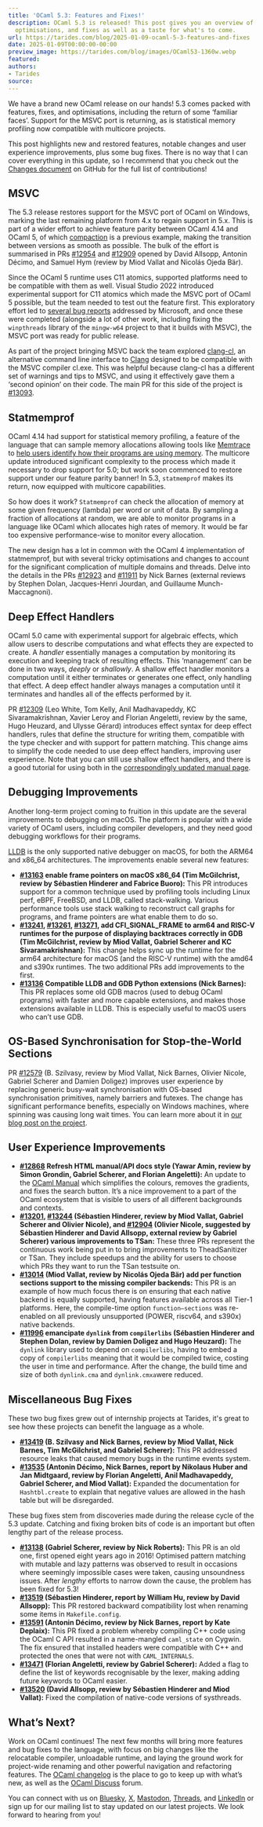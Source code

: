 ```yaml
---
title: 'OCaml 5.3: Features and Fixes!'
description: OCaml 5.3 is released! This post gives you an overview of returning features,
  optimisations, and fixes as well as a taste for what's to come.
url: https://tarides.com/blog/2025-01-09-ocaml-5-3-features-and-fixes
date: 2025-01-09T00:00:00-00:00
preview_image: https://tarides.com/blog/images/OCaml53-1360w.webp
featured:
authors:
- Tarides
source:
---
```


<p>We have a brand new OCaml release on our hands! 5.3 comes packed with features, fixes, and optimisations, including the return of some &lsquo;familiar faces&rsquo;. Support for the MSVC port is returning, as is statistical memory profiling now compatible with multicore projects.</p>
<p>This post highlights new and restored features, notable changes and user experience improvements, plus some bug fixes. There is no way that I can cover everything in this update, so I recommend that you check out the <a href="https://github.com/ocaml/ocaml/blob/5.3/Changes">Changes document</a> on GitHub for the full list of contributions!</p>
<h2>MSVC</h2>
<p>The 5.3 release restores support for the MSVC port of OCaml on Windows, marking the last remaining platform from 4.x to regain support in 5.x. This is part of a wider effort to achieve feature parity between OCaml 4.14 and OCaml 5, of which <a href="https://tarides.com/blog/2024-09-11-feature-parity-series-compaction-is-back/">compaction</a> is a previous example, making the transition between versions as smooth as possible. The bulk of the effort is summarised in PRs <a href="https://github.com/ocaml/ocaml/pull/12954">#12954</a> and <a href="https://github.com/ocaml/ocaml/pull/12909">#12909</a> opened by David Allsopp, Antonin D&eacute;cimo, and Samuel Hym (review by Miod Vallat and Nicol&aacute;s Ojeda B&auml;r).</p>
<p>Since the OCaml 5 runtime uses C11 atomics, supported platforms need to be compatible with them as well. Visual Studio 2022 introduced experimental support for C11 atomics which made the MSVC port of OCaml 5 possible, but the team needed to test out the feature first. This exploratory effort led to <a href="https://developercommunity.visualstudio.com/t/C11-atomics-Pointers-to-atomic-values-/10507360">several bug reports</a> addressed by Microsoft, and once these were completed (alongside a lot of other work, including fixing the <code>winpthreads</code> library of the <code>mingw-w64</code> project to that it builds with MSVC), the MSVC port was ready for public release.</p>
<p>As part of the project bringing MSVC back the team explored <a href="https://clang.llvm.org/docs/UsersManual.html#clang-cl">clang-cl</a>, an alternative command line interface to <a href="https://clang.llvm.org/">Clang</a> designed to be compatible with the MSVC compiler cl.exe. This was helpful because clang-cl has a different set of warnings and tips to MSVC, and using it effectively gave them a &lsquo;second opinion&rsquo; on their code. The main PR for this side of the project is <a href="https://github.com/ocaml/ocaml/pull/13093">#13093</a>.</p>
<h2>Statmemprof</h2>
<p>OCaml 4.14 had support for statistical memory profiling, a feature of the language that can sample memory allocations allowing tools like <a href="https://github.com/janestreet/memtrace">Memtrace</a> to <a href="https://blog.janestreet.com/finding-memory-leaks-with-memtrace/">help users identify how their programs are using memory</a>. The multicore update introduced significant complexity to the process which made it necessary to drop support for 5.0; but work soon commenced to restore support under our feature parity banner! In 5.3, <code>statmemprof</code> makes its return, now equipped with multicore capabilities.</p>
<p>So how does it work? <code>Statmemprof</code> can check the allocation of memory at some given frequency (lambda) per word or unit of data. By sampling a fraction of allocations at random, we are able to monitor programs in a language like OCaml which allocates high rates of memory. It would be far too expensive performance-wise to monitor every allocation.</p>
<p>The new design has a lot in common with the OCaml 4 implementation of statmemprof, but with several tricky optimisations and changes to account for the significant complication of multiple domains and threads. Delve into the details in the PRs <a href="https://github.com/ocaml/ocaml/pull/12923">#12923</a> and <a href="https://github.com/ocaml/ocaml/issues/11911">#11911</a> by Nick Barnes (external reviews by Stephen Dolan, Jacques-Henri Jourdan,  and Guillaume Munch-Maccagnoni).</p>
<h2>Deep Effect Handlers</h2>
<p>OCaml 5.0 came with experimental support for algebraic effects, which allow users to describe computations and what effects they are expected to create. A <em>handler</em> essentially manages a computation by monitoring its execution and keeping track of resulting  effects. This &lsquo;management&rsquo; can be done in two ways, <em>deeply</em> or <em>shallowly</em>. A shallow effect handler  monitors a computation until it either terminates or generates one effect, only handling that effect. A deep effect handler always manages a computation until it terminates and handles all of the effects performed by it.</p>
<p>PR <a href="https://github.com/ocaml/ocaml/pull/12309">#12309</a> (Leo White, Tom Kelly, Anil Madhavapeddy, KC Sivaramakrishnan, Xavier Leroy and Florian Angeletti, review by the same, Hugo Heuzard, and Ulysse G&eacute;rard) introduces effect syntax for deep effect handlers, rules that define the structure for writing them, compatible with the type checker and with support for pattern matching. This change aims to simplify the code needed to use deep effect handlers, improving user experience. Note that you can still use shallow effect handlers, and there is a good tutorial for using both in the <a href="https://ocaml.org/manual/5.3/effects.html">correspondingly updated manual page</a>.</p>
<h2>Debugging Improvements</h2>
<p>Another long-term project coming to fruition in this update are the several improvements to debugging on macOS. The platform is popular with a wide variety of OCaml users, including compiler developers, and they need good debugging workflows for their programs.</p>
<p><a href="https://lldb.llvm.org">LLDB</a> is the only supported native debugger on macOS, for both the ARM64 and x86_64 architectures. The improvements enable several new features:</p>
<ul>
<li><strong><a href="https://github.com/ocaml/ocaml/pull/13163">#13163</a> enable frame pointers on macOS x86_64 (Tim McGilchrist, review by S&eacute;bastien Hinderer and Fabrice Buoro):</strong> This PR introduces support for a common technique used by profiling tools including Linux perf, eBPF, FreeBSD, and LLDB, called stack-walking. Various performance tools use stack walking to reconstruct call graphs for programs, and frame pointers are what enable them to do so.</li>
<li><strong><a href="https://github.com/ocaml/ocaml/pull/13241">#13241</a>, <a href="https://github.com/ocaml/ocaml/pull/13261">#13261</a>, <a href="https://github.com/ocaml/ocaml/pull/13271">#13271</a>, add CFI_SIGNAL_FRAME to arm64 and RISC-V runtimes for the purpose of displaying backtraces correctly in GDB (Tim McGilchrist, review by Miod Vallat, Gabriel Scherer and KC Sivaramakrishnan):</strong> This change helps sync up the runtime for the arm64 architecture for macOS (and the RISC-V runtime) with the amd64 and s390x runtimes. The two additional PRs add improvements to the first.</li>
<li><strong><a href="https://github.com/ocaml/ocaml/pull/13136">#13136</a> Compatible LLDB and GDB Python extensions (Nick Barnes):</strong> This PR replaces some old GDB macros (used to debug OCaml programs) with faster and more capable extensions, and makes those extensions available in LLDB. This is especially useful to macOS users who can&rsquo;t use GDB.</li>
</ul>
<h2>OS-Based Synchronisation for Stop-the-World Sections</h2>
<p>PR <a href="https://github.com/ocaml/ocaml/pull/12579">#12579</a> (B. Szilvasy, review by Miod Vallat, Nick Barnes, Olivier Nicole, Gabriel Scherer and Damien Doligez) improves user experience by replacing generic busy-wait synchronisation with OS-based synchronisation primitives, namely barriers and futexes. The change has significant performance benefits, especially on Windows machines, where spinning was causing long wait times. You can learn more about it in <a href="https://tarides.com/blog/2024-07-10-deep-dive-optimising-multicore-ocaml-for-windows/">our blog post on the project</a>.</p>
<h2>User Experience Improvements</h2>
<ul>
<li><strong><a href="https://github.com/ocaml/ocaml/pull/12868">#12868</a> Refresh HTML manual/API docs style (Yawar Amin, review by Simon Grondin, Gabriel Scherer, and Florian Angeletti):</strong>  An update to the <a href="https://ocaml.org/manual/5.3/index.html">OCaml Manual</a> which simplifies the colours, removes the gradients, and fixes the search button. It&rsquo;s a nice improvement to a part of the OCaml ecosystem that is visible to users of all different backgrounds and contexts.</li>
<li><strong><a href="https://github.com/ocaml/ocaml/pull/13201">#13201</a>, <a href="https://github.com/ocaml/ocaml/pull/13244">#13244</a> (S&eacute;bastien Hinderer, review by Miod Vallat, Gabriel Scherer and Olivier Nicole), and <a href="https://github.com/ocaml/ocaml/pull/12904">#12904</a> (Olivier Nicole, suggested by S&eacute;bastien Hinderer and David Allsopp, external review by Gabriel Scherer) various improvements to TSan:</strong> These three PRs represent the continuous work being put in to bring improvements to TheadSanitizer or TSan. They include speedups and the ability for users to choose which PRs they want to run the TSan testsuite on.</li>
<li><strong><a href="https://github.com/ocaml/ocaml/pull/13014">#13014</a> (Miod Vallat, review by Nicol&aacute;s Ojeda B&auml;r) add per function sections support to the missing compiler backends:</strong> This PR is an example of how much focus there is on ensuring that each native backend is equally supported, having features available across all Tier-1 platforms. Here, the compile-time option <code>function&ndash;sections</code> was re-enabled on all previously unsupported (POWER, riscv64, and s390x) native backends.</li>
<li><strong><a href="https://github.com/ocaml/ocaml/pull/11996">#11996</a> emancipate <code>dynlink</code> from <code>compilerlibs</code> (S&eacute;bastien Hinderer and Stephen Dolan, review by Damien Doligez and Hugo Heuzard):</strong> The <code>dynlink</code> library used to depend on <code>compilerlibs</code>, having to embed a copy of <code>compilerlibs</code> meaning that it would be compiled twice, costing the user in time and performance. After the change, the build time and size of both <code>dynlink.cma</code> and <code>dynlink.cmxa</code>were reduced.</li>
</ul>
<h2>Miscellaneous Bug Fixes</h2>
<p>These two bug fixes grew out of internship projects at Tarides, it's great to see how these projects can benefit the language as a whole.</p>
<ul>
<li><strong><a href="https://github.com/ocaml/ocaml/pull/13419">#13419</a> (B. Szilvasy and Nick Barnes, review by Miod Vallat, Nick Barnes, Tim McGilchrist, and Gabriel Scherer):</strong> This PR addressed resource leaks that caused memory bugs in the runtime events system.</li>
<li><strong><a href="https://github.com/ocaml/ocaml/pull/13535">#13535</a> (Antonin D&eacute;cimo, Nick Barnes, report by Nikolaus Huber and Jan Midtgaard, review by Florian Angeletti, Anil Madhavapeddy, Gabriel Scherer, and Miod Vallat):</strong> Expanded the documentation for <code>Hashtbl.create</code> to explain that negative values are allowed in the hash table but will be disregarded.</li>
</ul>
<p>These bug fixes stem from discoveries made during the release cycle of the 5.3 update. Catching and fixing broken bits of code is an important but often lengthy part of the release process.</p>
<ul>
<li><strong><a href="https://github.com/ocaml/ocaml/pull/13138">#13138</a> (Gabriel Scherer, review by Nick Roberts):</strong> This PR is an old one, first opened eight years ago in 2016! Optimised pattern matching with mutable and lazy patterns was observed to result in occasions where seemingly impossible cases were taken, causing unsoundness issues. After <em>lengthy</em> efforts to narrow down the cause, the problem has been fixed for 5.3!</li>
<li><strong><a href="https://github.com/ocaml/ocaml/pull/13519">#13519</a> (S&eacute;bastien Hinderer, report by William Hu, review by David Allsopp):</strong> This PR restored backward compatibility lost when renaming some items in <code>Makefile.config</code>.</li>
<li><strong><a href="https://github.com/ocaml/ocaml/pull/13591">#13591</a> (Antonin D&eacute;cimo, review by Nick Barnes, report by Kate Deplaix):</strong> This PR fixed a problem whereby compiling C++ code using the OCaml C API resulted in a name-mangled <code>caml_state</code> on Cygwin. The fix ensured that installed headers were compatible with C++ and protected the ones that were not with <code>CAML_INTERNALS</code>.</li>
<li><strong><a href="https://github.com/ocaml/ocaml/pull/13471">#13471</a> (Florian Angeletti, review by Gabriel Scherer):</strong> Added a flag to define the list of keywords recognisable by the lexer, making adding future keywords to OCaml easier.</li>
<li><strong><a href="https://github.com/ocaml/ocaml/pull/13520">#13520</a> (David Allsopp, review by S&eacute;bastien Hinderer and Miod Vallat):</strong> Fixed the compilation of native-code versions of systhreads.</li>
</ul>
<h2>What&rsquo;s Next?</h2>
<p>Work on OCaml continues! The next few months will bring more features and bug fixes to the language, with focus on big changes like the relocatable compiler, unloadable runtime, and laying the ground work for project-wide renaming and other powerful navigation and refactoring features. The <a href="https://ocaml.org/changelog">OCaml changelog</a> is the place to go to keep up with what&rsquo;s new, as well as the <a href="https://discuss.ocaml.org/">OCaml Discuss</a> forum.</p>
<p>You can connect with us on <a href="https://bsky.app/profile/tarides.com">Bluesky</a>, <a href="https://twitter.com/tarides_">X</a>, <a href="https://mastodon.social/@tarides">Mastodon</a>, <a href="https://www.threads.net/@taridesltd">Threads</a>, and <a href="https://www.linkedin.com/company/tarides">LinkedIn</a> or sign up for our mailing list to stay updated on our latest projects. We look forward to hearing from you!</p>

